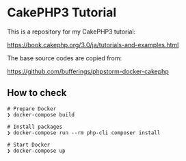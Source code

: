 # CakePHP3 Tutorial

This is a repository for my CakePHP3 tutorial:

https://book.cakephp.org/3.0/ja/tutorials-and-examples.html

The base source codes are copied from:

https://github.com/bufferings/phpstorm-docker-cakephp

## How to check

```
# Prepare Docker
❯ docker-compose build

# Install packages
❯ docker-compose run --rm php-cli composer install

# Start Docker
❯ docker-compose up


```

